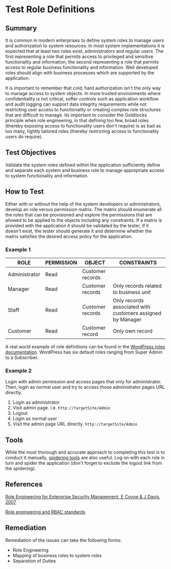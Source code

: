 # Test Role Definitions

## Summary

It is common in modern enterprises to define system roles to manage users and authorization to system resources. In most system implementations it is expected that at least two roles exist, administrators and regular users. The first representing a role that permits access to privileged and sensitive functionality and information, the second representing a role that permits access to regular business functionality and information. Well developed roles should align with business processes which are supported by the application.

It is important to remember that cold, hard authorization isn't the only way to manage access to system objects. In more trusted environments where confidentiality is not critical, softer controls such as application workflow and audit logging can support data integrity requirements while not restricting user access to functionality or creating complex role structures that are difficult to manage. Its important to consider the Goldilocks principle when role engineering, in that defining too few, broad roles (thereby exposing access to functionality users don't require) is as bad as too many, tightly tailored roles (thereby restricting access to functionality users do require).

## Test Objectives

Validate the system roles defined within the application sufficiently define and separate each system and business role to manage appropriate access to system functionality and information.

## How to Test

Either with or without the help of the system developers or administrators, develop an role versus permission matrix. The matrix should enumerate all the roles that can be provisioned and explore the permissions that are allowed to be applied to the objects including any constraints. If a matrix is provided with the application it should be validated by the tester, if it doesn't exist, the tester should generate it and determine whether the matrix satisfies the desired access policy for the application.

### Example 1

| **ROLE** | **PERMISSION** |  **OBJECT** | **CONSTRAINTS** |
|----------|----------------|-------------|-----------------|
| Administrator |  Read | Customer records |
| Manager | Read | Customer records |  Only records related to business unit |
|  Staff | Read | Customer records |Only records associated with customers assigned by Manager |
|Customer | Read | Customer record | Only own record |

A real world example of role definitions can be found in the [WordPress roles documentation](https://wordpress.org/support/article/roles-and-capabilities/). WordPress has six default roles ranging from Super Admin to a Subscriber.

### Example 2

Login with admin permission and access pages that only for administrator. Then, login as normal user and try to access those administrator pages URL directly.

1. Login as administrator
2. Visit admin page. i.e. `http://targetSite/Admin`
3. Logout
4. Login as normal user
5. Visit the admin page URL directly. `http://targetSite/Admin`

## Tools

While the most thorough and accurate approach to completing this test is to conduct it manually, [spidering tools](https://github.com/zaproxy/zap-core-help/wiki/HelpStartConceptsSpider) are also useful. Log on with each role in turn and spider the application (don't forget to exclude the logout link from the spidering).

## References

[Role Engineering for Enterprise Security Management, E Coyne & J Davis, 2007](https://www.bookdepository.co.uk/Role-Engineering-for-Enterprise-Security-Management-Edward-Coyne/9781596932180)

[Role engineering and RBAC standards](http://csrc.nist.gov/groups/SNS/rbac/standards.html)

## Remediation

Remediation of the issues can take the following forms:

- Role Engineering
- Mapping of business roles to system roles
- Separation of Duties
